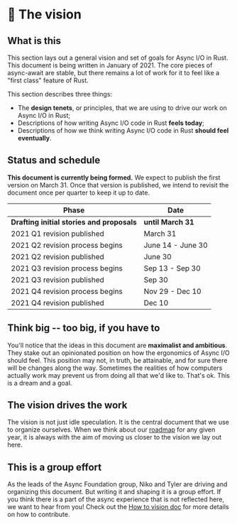 # 🔮 The vision

## What is this

This section lays out a general vision and set of goals for Async I/O in Rust. This document is being written in January of 2021. The core pieces of async-await are stable, but there remains a lot of work for it to feel like a "first class" feature of Rust. 

This section describes three things:

* The **design tenets**, or principles, that we are using to drive our work on Async I/O in Rust;
* Descriptions of how writing Async I/O code in Rust **feels today**;
* Descriptions of how we think writing Async I/O code in Rust **should feel eventually**.

## Status and schedule

**This document is currently being formed.** 
We expect to publish the first version on March 31.
Once that version is published, we intend to revisit the document once per quarter to keep it up to date.

| Phase | Date |
| --- | --- |
| **Drafting initial stories and proposals** | **until March 31** |
| 2021 Q1 revision published | March 31 |
| 2021 Q2 revision process begins | June 14 - June 30 |
| 2021 Q2 revision published | June 30 |
| 2021 Q3 revision process begins | Sep 13 - Sep 30 |
| 2021 Q3 revision published | Sep 30 |
| 2021 Q4 revision process begins | Nov 29 - Dec 10 |
| 2021 Q4 revision published | Dec 10 |

## Think big -- too big, if you have to

You'll notice that the ideas in this document are **maximalist and ambitious**. They stake out an opinionated position on how the ergonomics of Async I/O should feel. This position may not, in truth, be attainable, and for sure there will be changes along the way. Sometimes the realities of how computers actually work may prevent us from doing all that we'd like to. That's ok. This is a dream and a goal.

## The vision drives the work

The vision is not just idle speculation. It is the central document that we use to organize ourselves. When we think about our [roadmap](./roadmap.md) for any given year, it is always with the aim of moving us closer to the vision we lay out here. 

## This is a group effort

As the leads of the Async Foundation group, Niko and Tyler are driving and organizing this document. But writing it and shaping it is a group effort. If you think there is a part of the async experience that is not reflected here, we want to hear from you! Check out the [How to vision doc] for more details on how to contribute.

[How to vision doc]: ./vision/how_to_vision_doc.md
